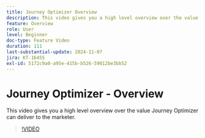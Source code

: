 ```yaml
---
title: Journey Optimizer Overview
description: This video gives you a high level overview over the value Journey Optimizer (AJO) can deliver to the marketer.
feature: Overview
role: User
level: Beginner
doc-type: Feature Video
duration: 111
last-substantial-update: 2024-11-07
jira: KT-16455
exl-id: 5172c9a0-a95e-415b-b526-59012be3bb52
---
```

# Journey Optimizer - Overview

This video gives you a high level overview over the value Journey Optimizer can deliver to the marketer.

>[!VIDEO](https://video.tv.adobe.com/v/3432964/?learn=on)
